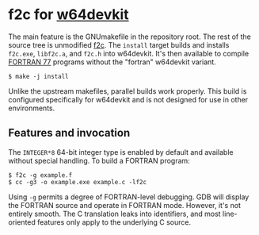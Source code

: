 # f2c for [w64devkit][]

The main feature is the GNUmakefile in the repository root. The rest of
the source tree is unmodified [f2c][]. The `install` target builds and
installs `f2c.exe`, `libf2c.a`, and `f2c.h` into w64devkit. It's then
available to compile [FORTRAN 77][] programs without the "fortran"
w64devkit variant.

    $ make -j install

Unlike the upstream makefiles, parallel builds work properly. This build
is configured specifically for w64devkit and is not designed for use in
other environments.

## Features and invocation

The `INTEGER*8` 64-bit integer type is enabled by default and available
without special handling. To build a FORTRAN program:

    $ f2c -g example.f
    $ cc -g3 -o example.exe example.c -lf2c

Using `-g` permits a degree of FORTRAN-level debugging. GDB will display
the FORTRAN source and operate in FORTRAN mode. However, it's not entirely
smooth. The C translation leaks into identifiers, and most line-oriented
features only apply to the underlying C source.


[f2c]: https://netlib.org/f2c/
[FORTRAN 77]: https://www.star.le.ac.uk/~cgp/prof77.pdf
[w64devkit]: https://github.com/skeeto/w64devkit
